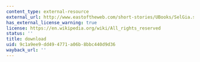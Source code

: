 ```yaml
---
content_type: external-resource
external_url: http://www.eastoftheweb.com/short-stories/UBooks/SelGia.shtml
has_external_license_warning: true
license: https://en.wikipedia.org/wiki/All_rights_reserved
status: ''
title: download
uid: 9c1a9ee9-dd49-4771-a06b-8bbc440d9d36
wayback_url: ''
---
```

